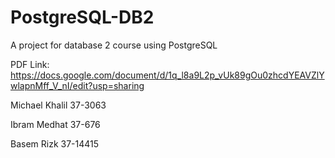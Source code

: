 # PostgreSQL-DB2
A project for database 2 course using PostgreSQL


PDF Link: https://docs.google.com/document/d/1q_l8a9L2p_vUk89gOu0zhcdYEAVZlYwlapnMff_V_nI/edit?usp=sharing


Michael Khalil  37-3063

Ibram Medhat    37-676

Basem Rizk      37-14415
